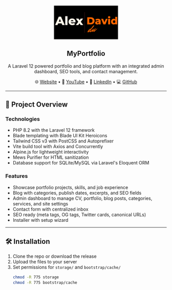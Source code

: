 <p align="center">
  <img src="ByAlexdavid.png" width="200" alt="MyPortfolio Logo">
</p>

<h2 align="center">MyPortfolio</h2>

<p align="center">
  A Laravel 12 powered portfolio and blog platform with an integrated admin dashboard, SEO tools, and contact management.  
</p>

<p align="center">
  🌐 <a href="https://byalexdavid.com">Website</a> • 
  🎥 <a href="https://www.youtube.com/@ByAlexdavid">YouTube</a> • 
  💼 <a href="https://www.linkedin.com/in/alex-david-du-ba01601b1/">LinkedIn</a> • 
  💻 <a href="https://github.com/Alexdavid1996">GitHub</a>
</p>

---

## 🚀 Project Overview

### Technologies
- PHP 8.2 with the Laravel 12 framework  
- Blade templating with Blade UI Kit Heroicons  
- Tailwind CSS v3 with PostCSS and Autoprefixer  
- Vite build tool with Axios and Concurrently  
- Alpine.js for lightweight interactivity  
- Mews Purifier for HTML sanitization  
- Database support for SQLite/MySQL via Laravel's Eloquent ORM  

### Features
- Showcase portfolio projects, skills, and job experience  
- Blog with categories, publish dates, excerpts, and SEO fields  
- Admin dashboard to manage CV, portfolio, blog posts, categories, services, and site settings  
- Contact form with centralized inbox  
- SEO ready (meta tags, OG tags, Twitter cards, canonical URLs)  
- Installer with setup wizard  

---

## 🛠️ Installation

1. Clone the repo or download the release  
2. Upload the files to your server  
3. Set permissions for `storage/` and `bootstrap/cache/`  
   ```bash
   chmod -R 775 storage
   chmod -R 775 bootstrap/cache
